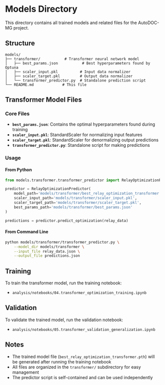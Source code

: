 # Models Directory

This directory contains all trained models and related files for the AutoDOC-MG project.

## Structure

```
models/
├── transformer/           # Transformer neural network model
│   ├── best_params.json           # Best hyperparameters found by Optuna
│   ├── scaler_input.pkl          # Input data normalizer
│   ├── scaler_target.pkl         # Output data normalizer
│   └── transformer_predictor.py  # Standalone prediction script
└── README.md             # This file
```

## Transformer Model Files

### Core Files
- **`best_params.json`**: Contains the optimal hyperparameters found during training
- **`scaler_input.pkl`**: StandardScaler for normalizing input features
- **`scaler_target.pkl`**: StandardScaler for denormalizing output predictions
- **`transformer_predictor.py`**: Standalone script for making predictions

### Usage

#### From Python
```python
from models.transformer.transformer_predictor import RelayOptimizationPredictor

predictor = RelayOptimizationPredictor(
    model_path='models/transformer/best_relay_optimization_transformer.pth',
    scaler_input_path='models/transformer/scaler_input.pkl',
    scaler_target_path='models/transformer/scaler_target.pkl',
    best_params_path='models/transformer/best_params.json'
)

predictions = predictor.predict_optimization(relay_data)
```

#### From Command Line
```bash
python models/transformer/transformer_predictor.py \
    --model_dir models/transformer \
    --input_file relay_data.json \
    --output_file predictions.json
```

## Training

To train the transformer model, run the training notebook:
- `analysis/notebooks/04.transformer_optimization_training.ipynb`

## Validation

To validate the trained model, run the validation notebook:
- `analysis/notebooks/05.transformer_validation_generalization.ipynb`

## Notes

- The trained model file (`best_relay_optimization_transformer.pth`) will be generated after running the training notebook
- All files are organized in the `transformer/` subdirectory for easy management
- The predictor script is self-contained and can be used independently
